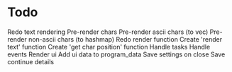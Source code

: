 # Todo

Redo text rendering
    Pre-render chars
        Pre-render ascii chars (to vec)
        Pre-render non-ascii chars (to hashmap)
    Redo render function
        Create 'render text' function
        Create 'get char position' function
Handle tasks
    Handle events
Render ui
    Add ui data to program_data
Save settings on close
    Save continue details

